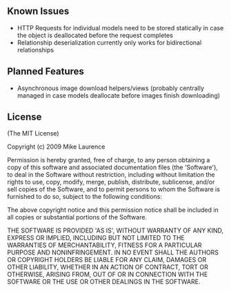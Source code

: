 ## Known Issues

- HTTP Requests for individual models need to be stored statically in case the object is deallocated before the request completes
- Relationship deserialization currently only works for bidirectional relationships


## Planned Features

- Asynchronous image download helpers/views (probably centrally managed in case models deallocate before images finish downloading)


## License

(The MIT License)

Copyright (c) 2009 Mike Laurence

Permission is hereby granted, free of charge, to any person obtaining a copy of this software and associated documentation files (the 'Software'), to deal in the Software without restriction, including without limitation the rights to use, copy, modify, merge, publish, distribute, sublicense, and/or sell copies of the Software, and to permit persons to whom the Software is furnished to do so, subject to the following conditions:

The above copyright notice and this permission notice shall be included in all copies or substantial portions of the Software.

THE SOFTWARE IS PROVIDED 'AS IS', WITHOUT WARRANTY OF ANY KIND, EXPRESS OR IMPLIED, INCLUDING BUT NOT LIMITED TO THE WARRANTIES OF MERCHANTABILITY, FITNESS FOR A PARTICULAR PURPOSE AND NONINFRINGEMENT. IN NO EVENT SHALL THE AUTHORS OR COPYRIGHT HOLDERS BE LIABLE FOR ANY CLAIM, DAMAGES OR OTHER LIABILITY, WHETHER IN AN ACTION OF CONTRACT, TORT OR OTHERWISE, ARISING FROM, OUT OF OR IN CONNECTION WITH THE SOFTWARE OR THE USE OR OTHER DEALINGS IN THE SOFTWARE.